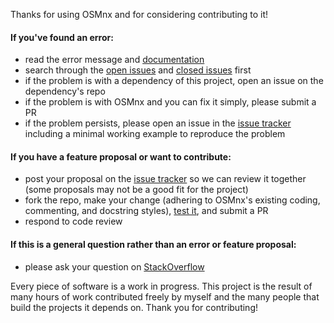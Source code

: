 Thanks for using OSMnx and for considering contributing to it!

#### If you've found an error:

  - read the error message and [documentation](https://osmnx.readthedocs.io/)
  - search through the [open issues](https://github.com/gboeing/osmnx/issues?q=is%3Aopen+is%3Aissue) and [closed issues](https://github.com/gboeing/osmnx/issues?q=is%3Aissue+is%3Aclosed) first
  - if the problem is with a dependency of this project, open an issue on the dependency's repo
  - if the problem is with OSMnx and you can fix it simply, please submit a PR
  - if the problem persists, please open an issue in the [issue tracker](https://github.com/gboeing/osmnx/issues) including a minimal working example to reproduce the problem

#### If you have a feature proposal or want to contribute:

  - post your proposal on the [issue tracker](https://github.com/gboeing/osmnx/issues) so we can review it together (some proposals may not be a good fit for the project)
  - fork the repo, make your change (adhering to OSMnx's existing coding, commenting, and docstring styles), [test it](https://github.com/gboeing/osmnx/tree/master/tests), and submit a PR
  - respond to code review

#### If this is a general question rather than an error or feature proposal:

  - please ask your question on [StackOverflow](https://stackoverflow.com/search?q=osmnx)
  
Every piece of software is a work in progress. This project is the result of many hours of work contributed freely by myself and the many people that build the projects it depends on. Thank you for contributing!
